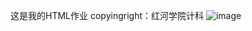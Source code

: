 这是我的HTML作业
copyingright：红河学院计科
![image](https://user-images.githubusercontent.com/78634548/195296431-51c68947-77eb-4d25-94bd-abd3c2dca44e.png)
